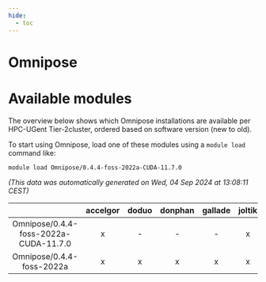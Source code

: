 ```yaml
---
hide:
  - toc
---
```


Omnipose
========

# Available modules


The overview below shows which Omnipose installations are available per HPC-UGent Tier-2cluster, ordered based on software version (new to old).

To start using Omnipose, load one of these modules using a `module load` command like:

```shell
module load Omnipose/0.4.4-foss-2022a-CUDA-11.7.0
```

*(This data was automatically generated on Wed, 04 Sep 2024 at 13:08:11 CEST)*  

| |accelgor|doduo|donphan|gallade|joltik|shinx|skitty|
| :---: | :---: | :---: | :---: | :---: | :---: | :---: | :---: |
|Omnipose/0.4.4-foss-2022a-CUDA-11.7.0|x|-|-|-|x|-|-|
|Omnipose/0.4.4-foss-2022a|x|x|x|x|x|-|x|
